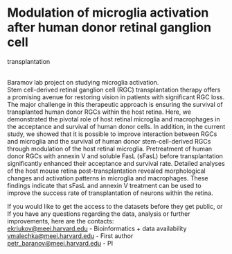 # Modulation of microglia activation after human donor retinal ganglion cell
transplantation

<br />
Baramov lab project on studying microglia activation. <br />
Stem cell-derived retinal ganglion cell (RGC) transplantation therapy offers a promising avenue for restoring vision in patients with significant RGC loss. The major challenge in this therapeutic approach is ensuring the survival of transplanted human donor RGCs within the host retina. Here, we demonstrated the pivotal role of host retinal microglia and macrophages in the acceptance and survival of human donor cells. In addition, in the current study, we showed that it is possible to improve interaction between RGCs and microglia and the survival of human donor stem-cell-derived RGCs through modulation of the host retinal microglia. Pretreatment of human donor RGCs with annexin V and soluble FasL (sFasL) before transplantation significantly enhanced their acceptance and survival rate.   Detailed  analyses   of   the   host   mouse   retina   post-transplantation revealed morphological changes and activation patterns in microglia and macrophages. These findings indicate that sFasL and annexin V treatment can be used to improve the success rate of transplantation of neurons within the retina.

If you would like to get the access to the datasets before they get public, or\
If you have any questions regarding the data, analysis or further improvements, here are the contacts: <br />
ekriukov@meei.harvard.edu - Bioinformatics + data availability\
vmalechka@meei.harvard.edu - First author\
petr_baranov@meei.harvard.edu - PI
